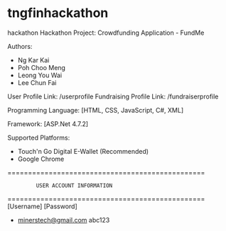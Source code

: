# tngfinhackathon
hackathon
Hackathon Project: Crowdfunding Application - FundMe

Authors: 
  - Ng Kar Kai
  - Poh Choo Meng
  - Leong You Wai
  - Lee Chun Fai

User Profile Link: /userprofile
Fundraising Profile Link: /fundraiserprofile

Programming Language: 
[HTML, CSS, JavaScript, C#, XML]

Framework: 
[ASP.Net 4.7.2]

Supported Platforms: 
  - Touch'n Go Digital E-Wallet (Recommended)
  - Google Chrome 

================================================
  
             USER ACCOUNT INFORMATION

================================================
 [Username]                 [Password]
 
 - minerstech@gmail.com     abc123
